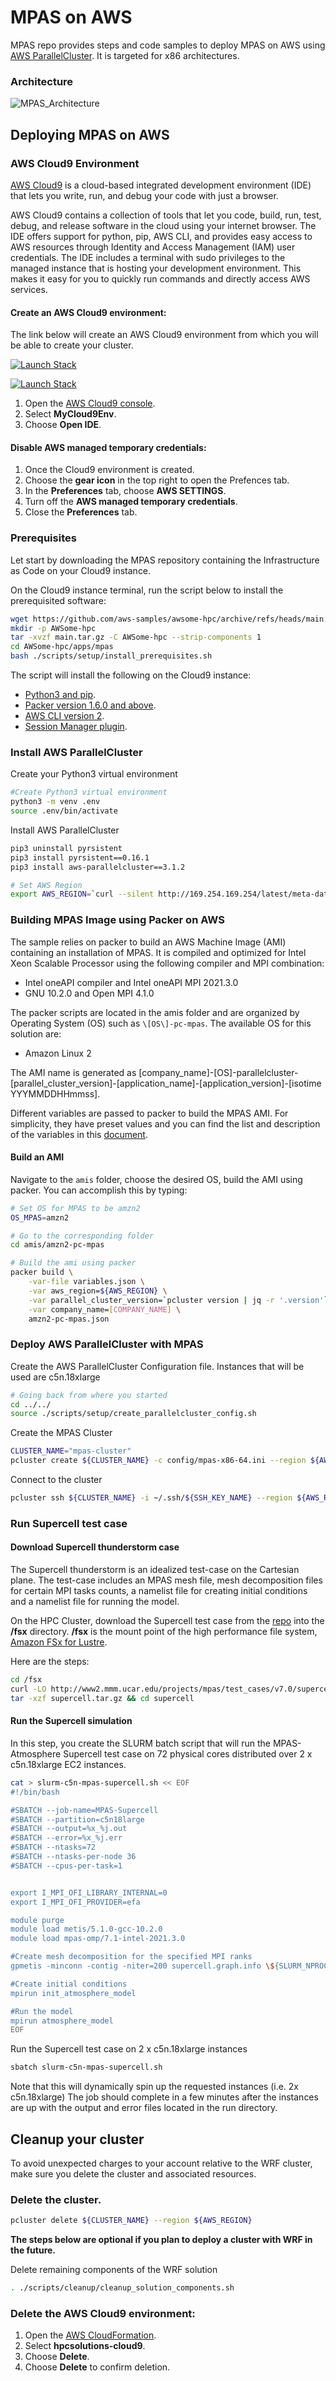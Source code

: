 # MPAS on AWS

MPAS repo provides steps and code samples to deploy MPAS on AWS using [AWS ParallelCluster](<https://docs.aws.amazon.com/parallelcluster/>).
It is targeted for x86 architectures.

### Architecture

![MPAS_Architecture](<docs/images/mpas_architecture.png>)

## Deploying MPAS on AWS

### AWS Cloud9 Environment

[AWS Cloud9](<https://aws.amazon.com/cloud9/>) is a cloud-based integrated development environment (IDE) that lets you write, run, and debug your code with just a browser.

AWS Cloud9 contains a collection of tools that let you code, build, run, test, debug, and release software in the cloud using your internet browser. The IDE offers support for python, pip, AWS CLI, and provides easy access to AWS resources through Identity and Access Management (IAM) user credentials. The IDE includes a terminal with sudo privileges to the managed instance that is hosting your development environment. This makes it easy for you to quickly run commands and directly access AWS services.

#### Create an AWS Cloud9 environment:

The link below will create an AWS Cloud9 environment from which you will be able to create your cluster.

[![Launch Stack](<https://samdengler.github.io/cloudformation-launch-stack-button-svg/images/us-east-1.svg>)](<https://us-east-1.console.aws.amazon.com/cloudformation/home?region=us-east-1#/stacks/create/template?stackName=hpcsolutions-cloud9&templateURL=https://awsome-hpc.s3.amazonaws.com/cf_hpc_solutions_cloud9.yaml>)

[![Launch Stack](<https://samdengler.github.io/cloudformation-launch-stack-button-svg/images/us-east-2.svg>)](<https://us-east-2.console.aws.amazon.com/cloudformation/home?region=us-east-2#/stacks/create/template?stackName=hpcsolutions-cloud9&templateURL=https://awsome-hpc.s3.amazonaws.com/cf_hpc_solutions_cloud9.yaml>)

1. Open the [AWS Cloud9 console](<https://console.aws.amazon.com/cloud9>).
1. Select **MyCloud9Env**.
1. Choose **Open IDE**.

#### Disable AWS managed temporary credentials:

1. Once the Cloud9 environment is created.
1. Choose the **gear icon** in the top right to open the Prefences tab.
1. In the **Preferences** tab, choose **AWS SETTINGS**.
1. Turn off the **AWS managed temporary credentials**.
1. Close the **Preferences** tab.

### Prerequisites

Let start by downloading the MPAS repository containing the Infrastructure as Code on your Cloud9 instance.

On the Cloud9 instance terminal, run the script below to install the prerequisited software:

```bash
wget https://github.com/aws-samples/awsome-hpc/archive/refs/heads/main.tar.gz
mkdir -p AWSome-hpc
tar -xvzf main.tar.gz -C AWSome-hpc --strip-components 1
cd AWSome-hpc/apps/mpas
bash ./scripts/setup/install_prerequisites.sh
```

The script will install the following on the Cloud9 instance:

- [Python3 and pip](<https://pip.pypa.io/en/latest/installing/>).
- [Packer version 1.6.0 and above](<https://learn.hashicorp.com/tutorials/packer/getting-started-install?in=packer/getting-started>).
- [AWS CLI version 2](<https://docs.aws.amazon.com/cli/latest/userguide/install-cliv2.html>).
- [Session Manager plugin](<https://docs.aws.amazon.com/systems-manager/latest/userguide/session-manager-working-with-install-plugin.html>).

### Install AWS ParallelCluster

Create your Python3 virtual environment

```bash
#Create Python3 virtual environment
python3 -m venv .env
source .env/bin/activate
```

Install AWS ParallelCluster

```bash
pip3 uninstall pyrsistent
pip3 install pyrsistent==0.16.1
pip3 install aws-parallelcluster==3.1.2

# Set AWS Region
export AWS_REGION=`curl --silent http://169.254.169.254/latest/meta-data/placement/region`
```

### Building MPAS Image using Packer on AWS

The sample relies on packer to build an AWS Machine Image (AMI) containing an installation of MPAS.
It is compiled and optimized for Intel Xeon Scalable Processor using the following compiler and MPI combination:

- Intel oneAPI compiler and Intel oneAPI MPI 2021.3.0
- GNU 10.2.0 and Open MPI 4.1.0

The packer scripts are located in the amis folder and are organized by Operating System (OS) such as `\[OS\]-pc-mpas`.
The available OS for this solution are:

- Amazon Linux 2

The AMI name is generated as \[company\_name\]-\[OS\]-parallelcluster-\[parallel\_cluster\_version\]-\[application\_name\]-\[application\_version\]-\[isotime YYYMMDDHHmmss\].

Different variables are passed to packer to build the MPAS AMI. For simplicity, they have preset values and you can find the list and description of the variables in this [document](<docs/packer_ami_variables.md>).

#### Build an AMI

Navigate to the `amis` folder, choose the desired OS, build the AMI using packer.
You can accomplish this by typing:

```bash
# Set OS for MPAS to be amzn2
OS_MPAS=amzn2

# Go to the corresponding folder
cd amis/amzn2-pc-mpas

# Build the ami using packer
packer build \
    -var-file variables.json \
    -var aws_region=${AWS_REGION} \
    -var parallel_cluster_version=`pcluster version | jq -r '.version'` \
    -var company_name=[COMPANY_NAME] \
    amzn2-pc-mpas.json
```

### Deploy AWS ParallelCluster with MPAS

Create the AWS ParallelCluster Configuration file.
Instances that will be used are c5n.18xlarge

```bash
# Going back from where you started
cd ../../
source ./scripts/setup/create_parallelcluster_config.sh
```

Create the MPAS Cluster

```bash
CLUSTER_NAME="mpas-cluster"
pcluster create ${CLUSTER_NAME} -c config/mpas-x86-64.ini --region ${AWS_REGION}
```

Connect to the cluster

```bash
pcluster ssh ${CLUSTER_NAME} -i ~/.ssh/${SSH_KEY_NAME} --region ${AWS_REGION}
```

### Run Supercell test case

#### Download Supercell thunderstorm case

The Supercell thunderstorm is an idealized test-case on the Cartesian plane. The test-case includes an MPAS mesh file, mesh decomposition files for certain MPI tasks counts, a namelist file for creating initial conditions and a namelist file for running the model.

On the HPC Cluster, download the Supercell test case from the [repo](<https://mpas-dev.github.io/atmosphere/test_cases.html>) into the **/fsx** directory.
**/fsx** is the mount point of the high performance file system, [Amazon FSx for Lustre](<https://aws.amazon.com/fsx/lustre/>).

Here are the steps:

```bash
cd /fsx
curl -LO http://www2.mmm.ucar.edu/projects/mpas/test_cases/v7.0/supercell.tar.gz
tar -xzf supercell.tar.gz && cd supercell
```

#### Run the Supercell simulation

In this step, you create the SLURM batch script that will run the MPAS-Atmosphere Supercell test case on 72 physical cores distributed over 2 x c5n.18xlarge EC2 instances.

```bash
cat > slurm-c5n-mpas-supercell.sh << EOF
#!/bin/bash

#SBATCH --job-name=MPAS-Supercell
#SBATCH --partition=c5n18large
#SBATCH --output=%x_%j.out
#SBATCH --error=%x_%j.err
#SBATCH --ntasks=72
#SBATCH --ntasks-per-node 36
#SBATCH --cpus-per-task=1


export I_MPI_OFI_LIBRARY_INTERNAL=0
export I_MPI_OFI_PROVIDER=efa

module purge
module load metis/5.1.0-gcc-10.2.0
module load mpas-omp/7.1-intel-2021.3.0

#Create mesh decomposition for the specified MPI ranks
gpmetis -minconn -contig -niter=200 supercell.graph.info \${SLURM_NPROCS}

#Create initial conditions
mpirun init_atmosphere_model

#Run the model
mpirun atmosphere_model
EOF
```

Run the Supercell test case on 2 x c5n.18xlarge instances

```bash
sbatch slurm-c5n-mpas-supercell.sh
```

Note that this will dynamically spin up the requested instances (i.e. 2x c5n.18xlarge) The job should complete in a few minutes after the instances are up with the output and error files located in the run directory.

## Cleanup your cluster

To avoid unexpected charges to your account relative to the WRF cluster, make sure you delete the cluster and associated resources.

### Delete the cluster.

```bash
pcluster delete ${CLUSTER_NAME} --region ${AWS_REGION}
```

**The steps below are optional if you plan to deploy a cluster with WRF in the future.**

Delete remaining components of the WRF solution

```bash
. ./scripts/cleanup/cleanup_solution_components.sh
```

### Delete the AWS Cloud9 environment:

1. Open the [AWS CloudFormation](<https://console.aws.amazon.com/cloudformation>).
1. Select **hpcsolutions-cloud9**.
1. Choose **Delete**.
1. Choose **Delete** to confirm deletion.
